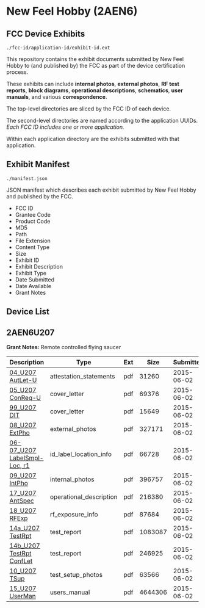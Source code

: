 # New Feel Hobby (2AEN6)
## FCC Device Exhibits

```
./fcc-id/application-id/exhibit-id.ext
```

This repository contains the exhibit documents submitted by New Feel Hobby to (and published by) the FCC as part of the device certification process.

These exhibits can include **internal photos**, **external photos**, **RF test reports**, **block diagrams**, **operational descriptions**, **schematics**, **user manuals**, and various **correspondence**.

The top-level directories are sliced by the FCC ID of each device.

The second-level directories are named according to the application UUIDs. *Each FCC ID includes one or more application.*

Within each application directory are the exhibits submitted with that application. 

## Exhibit Manifest

```
./manifest.json
```

JSON manifest which describes each exhibit submitted by New Feel Hobby and published by the FCC.

- FCC ID
- Grantee Code
- Product Code
- MD5
- Path
- File Extension
- Content Type
- Size
- Exhibit ID
- Exhibit Description
- Exhibit Type
- Date Submitted
- Date Available
- Grant Notes

## Device List
## 2AEN6U207
**Grant Notes:** Remote controlled flying saucer

| Description | Type | Ext | Size | Submitted | Available |
| ----------- | ---- | --- | ---- | --------- | --------- |
| [04_U207 AutLet-U](2AEN6U207/6bb372f6479ed2081d51106aaa5223c8/2633323.pdf) | attestation_statements | pdf | 31260 | 2015-06-02 | 2015-06-02 |
| [05_U207 ConReq-U](2AEN6U207/6bb372f6479ed2081d51106aaa5223c8/2633324.pdf) | cover_letter | pdf | 69376 | 2015-06-02 | 2015-06-02 |
| [99_U207 DIT](2AEN6U207/6bb372f6479ed2081d51106aaa5223c8/2633338.pdf) | cover_letter | pdf | 15649 | 2015-06-02 | 2015-06-02 |
| [08_U207 ExtPho](2AEN6U207/6bb372f6479ed2081d51106aaa5223c8/2633326.pdf) | external_photos | pdf | 327171 | 2015-06-02 | 2015-06-02 |
| [06-07_U207 LabelSmpl-Loc, r1](2AEN6U207/6bb372f6479ed2081d51106aaa5223c8/2633325.pdf) | id_label_location_info | pdf | 66728 | 2015-06-02 | 2015-06-02 |
| [09_U207 IntPho](2AEN6U207/6bb372f6479ed2081d51106aaa5223c8/2633327.pdf) | internal_photos | pdf | 396757 | 2015-06-02 | 2015-06-02 |
| [17_U207 AntSpec](2AEN6U207/6bb372f6479ed2081d51106aaa5223c8/2633336.pdf) | operational_description | pdf | 216380 | 2015-06-02 | 2015-06-02 |
| [18_U207 RFExp](2AEN6U207/6bb372f6479ed2081d51106aaa5223c8/2633337.pdf) | rf_exposure_info | pdf | 87684 | 2015-06-02 | 2015-06-02 |
| [14a_U207 TestRpt](2AEN6U207/6bb372f6479ed2081d51106aaa5223c8/2633332.pdf) | test_report | pdf | 1083087 | 2015-06-02 | 2015-06-02 |
| [14b_U207 TestRpt ConfLet](2AEN6U207/6bb372f6479ed2081d51106aaa5223c8/2633333.pdf) | test_report | pdf | 246925 | 2015-06-02 | 2015-06-02 |
| [10_U207 TSup](2AEN6U207/6bb372f6479ed2081d51106aaa5223c8/2633328.pdf) | test_setup_photos | pdf | 63566 | 2015-06-02 | 2015-06-02 |
| [15_U207 UserMan](2AEN6U207/6bb372f6479ed2081d51106aaa5223c8/2633334.pdf) | users_manual | pdf | 4644306 | 2015-06-02 | 2015-06-02 |
